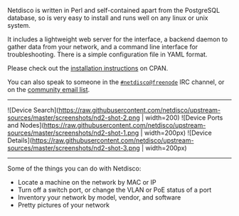 Netdisco is written in Perl and self-contained apart from the PostgreSQL
database, so is very easy to install and runs well on any linux or unix
system.

It includes a lightweight web server for the interface, a backend daemon to
gather data from your network, and a command line interface for
troubleshooting. There is a simple configuration file in YAML format.

Please check out the [installation
instructions](https://metacpan.org/pod/App::Netdisco) on CPAN.

You can also speak to someone in the
[`#netdisco@freenode`](https://webchat.freenode.net/?randomnick=1&prompt=1&channels=%23netdisco)
IRC channel, or on the [community email
list](https://lists.sourceforge.net/lists/listinfo/netdisco-users).

---

![Device Search](https://raw.githubusercontent.com/netdisco/upstream-sources/master/screenshots/nd2-shot-2.png | width=200)
![Device Ports and Nodes](https://raw.githubusercontent.com/netdisco/upstream-sources/master/screenshots/nd2-shot-1.png | width=200px)
![Device Details](https://raw.githubusercontent.com/netdisco/upstream-sources/master/screenshots/nd2-shot-3.png | width=200px)

---

Some of the things you can do with Netdisco:

* Locate a machine on the network by MAC or IP
* Turn off a switch port, or change the VLAN or PoE status of a port
* Inventory your network by model, vendor, and software
* Pretty pictures of your network
